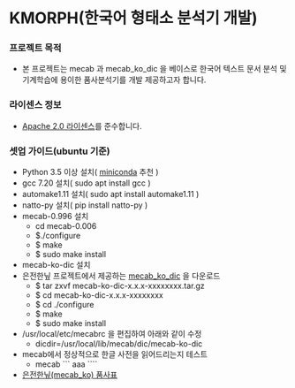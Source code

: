 # KMORPH(한국어 형태소 분석기 개발) #

### 프로젝트 목적 ###
* 본 프로젝트는 mecab 과 mecab_ko_dic 을 베이스로 한국어 텍스트 문서 분석 및 기계학습에 용이한 품사분석기를 개발 제공하고자 합니다.

### 라이센스 정보 
* [Apache 2.0 라이센스](https://olis.or.kr/license/Detailselect.do?lId=1002)를 준수합니다.

### 셋업 가이드(ubuntu 기준) ###
* Python 3.5 이상 설치( [miniconda](https://conda.io/miniconda.html) 추천 )
* gcc 7.20 설치( sudo apt install gcc )
* automake1.11 설치( sudo apt install automake1.11 )
* natto-py 설치( pip install natto-py )
* mecab-0.996 설치
    * cd mecab-0.006
    * $./configure
    * $ make
    * $ sudo make install
* mecab-ko-dic 설치
* 은전한닢 프로젝트에서 제공하는 [mecab_ko_dic](https://bitbucket.org/eunjeon/mecab-ko-dic/downloads/) 을 다운로드
    * $ tar zxvf mecab-ko-dic-x.x.x-xxxxxxxx.tar.gz
    * $ cd mecab-ko-dic-x.x.x-xxxxxxxx
    * $ cd ./configure
    * $ make
    * $ sudo make install
* /usr/local/etc/mecabrc 을 편집하여 아래와 같이 수정
    * dicdir=/usr/local/lib/mecab/dic/mecab-ko-dic
* mecab에서 정상적으로 한글 사전을 읽어드리는지 테스트
    * mecab
    ``` aaa ````
* [은전한닢(mecab_ko) 품사표](https://docs.google.com/spreadsheets/d/1-9blXKjtjeKZqsf4NzHeYJCrr49-nXeRF6D80udfcwY/edit#gid=589544265)

